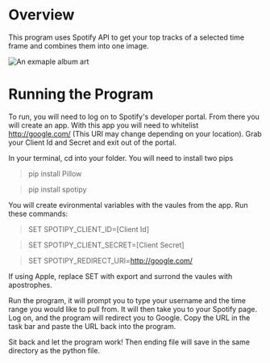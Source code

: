 # Overview
This program uses Spotify API to get your top tracks of a selected time frame and combines them into one image.

![An exmaple album art](https://cdn.discordapp.com/attachments/512721045309095936/865715678286970910/unknown.png)


# Running the Program

To run, you will need to log on to Spotify's developer portal. From there you will create an app. With this app you will need to whitelist http://google.com/ (This URI may change depending on your location). Grab your Client Id and Secret and exit out of the portal.

In your terminal, cd into your folder. You will need to install two pips

> pip install Pillow
 
> pip install spotipy

You will create evironmental variables with the vaules from the app. Run these commands:

> SET SPOTIPY_CLIENT_ID=[Client Id]

> SET SPOTIPY_CLIENT_SECRET=[Client Secret]

> SET SPOTIPY_REDIRECT_URI=http://google.com/

If using Apple, replace SET with export and surrond the vaules with apostrophes. 


Run the program, it will prompt you to type your username and the time range you would like to pull from. It will then take you to your Spotify page. Log on, and the program will redirect you to Google. Copy the URL in the task bar and paste the URL back into the program.

Sit back and let the program work! Then ending file will save in the same directory as the python file. 
